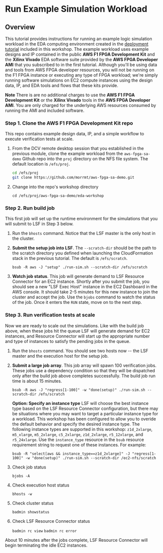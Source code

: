 # Run Example Simulation Workload

## Overview

This tutorial provides instructions for running an example logic simulation workload in the EDA computing environment created in the [deployment tutorial](deploy-simple.md) included in this workshop.  The example workload uses example designs and IP contained in the public **AWS F1 FPGA Development Kit** and the **Xilinx Vivado** EDA software suite provided by the **AWS FPGA Developer AMI** that you subscribed to in the first tutorial. Although you'll be using data and tools from AWS FPGA developer resources, you will not be running on the F1 FPGA instance or executing any type of FPGA workload; we're simply running software simulations on EC2 compute instances using the design data, IP, and EDA tools and flows that these kits provide.

**Note** There is are no additional charges to use the **AWS F1 FPGA Development Kit** or the  **Xilinx Vivado** tools in the **AWS FPGA Developer AMI**.  You are only charged for the underlying AWS resources consumed by running the AMI and included software.

### Step 1. Clone the AWS F1 FPGA Development Kit repo
This repo contains example design data, IP, and a simple workflow to execute verification tests at scale.

1. From the DCV remote desktop session that you established in the previous module, clone the example workload from the `aws-fpga-sa-demo` Github repo into the `proj` directory on the NFS file system. The default location is `/efs/proj`.

   ```bash
   cd /efs/proj
   git clone https://github.com/morrmt/aws-fpga-sa-demo.git
   ```

1. Change into the repo's workshop directory

    `cd /efs/proj/aws-fpga-sa-demo/eda-workshop`

### Step 2. Run build job

This first job will set up the runtime environment for the simulations that you will submit to LSF in Step 3 below.

1. Run the `bhosts` command. Notice that the LSF master is the only host in the cluster.
1. **Submit the setup job into LSF**. The `--scratch-dir` should be the path to the scratch directory you defined when launching the CloudFormation stack in the previous tutorial.  The default is `/efs/scratch`.

   `bsub -R aws -J "setup" ./run-sim.sh --scratch-dir /efs/scratch`

1. **Watch job status**. This job will generate demand to LSF Resource Connector for an EC2 instance.  Shortly after you submit the job, you should see a new "LSF Exec Host" instance in the EC2 Dashboard in the AWS console. It should take 2-5 minutes for this new instance to join the cluster and accept the job. Use the `bjobs` command to watch the status of the job.  Once it enters the `RUN` state, move on to the next step.

### Step 3. Run verification tests at scale

Now we are ready to scale out the simulations.  Like with the build job above, when these jobs hit the queue LSF will generate demand for EC2 instances, and Resource Connector will start up the appropriate number and type of instances to satisfy the pending jobs in the queue.

1. Run the `bhosts` command.  You should see two hosts now -- the LSF master and the execution host for the setup job.
1. **Submit a large job array**. This job array will spawn 100 verification jobs.  These jobs use a dependency condition so that they will be dispatched only after the build job above completes successfully. The build job run time is about 15 minutes.

   `bsub -R aws -J "regress[1-100]" -w "done(setup)" ./run-sim.sh --scratch-dir /efs/scratch`

   **Option: Specify an instance type**
   LSF will choose the best instance type based on the LSF Resource Connector configuration, but there may be situations where you may want to target a particular instance type for a workload. This workshop has been configured to allow you to overide the default behavior and specify the desired instance type. The following instance types are supported in this workshop: `z1d_2xlarge`, `m5_xlarge`, `m5_2xlarge`, `c5_2xlarge`, `z1d_2xlarge`, `r5_12xlarge`, and `r5_24xlarge`.  Use the `instance_type` resource in the `bsub` resource requirement string to request one of these instances. For example:

   `bsub -R "select[aws && instance_type==z1d_2xlarge]" -J "regress[1-100]" -w "done(setup)" ./run-sim.sh --scratch-dir /ec2-nfs/scratch`

1. Check job status

    `bjobs -A`

1. Check execution host status

    `bhosts -w`

1. Check cluster status

   `badmin showstatus`

1. Check LSF Resource Connector status

    `badmin rc view`
    `badmin rc error`

About 10 minutes after the jobs complete, LSF Resource Connector will begin terminating the idle EC2 instances.
